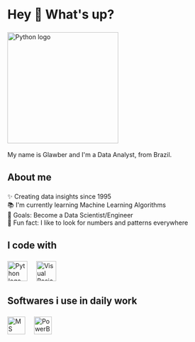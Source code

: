 <h1 align="left">Hey 👋 What's up?</h1>

###

<img src="https://i.pinimg.com/originals/c8/7a/61/c87a61d044f12c68d682fc06efd8e175.gif" height="250" alt="Python logo"  /> <img width="100" /> <br>

<p align="left">My name is Glawber and I'm a Data Analyst, from Brazil.</p>

###

<h2 align="left">About me</h2>

###

<p align="left">✨ Creating data insights since 1995<br>📚 I'm currently learning Machine Learning Algorithms<br>🎯 Goals: Become a Data Scientist/Engineer<br>🎲 Fun fact: I like to look for numbers and patterns everywhere</p>

###

<h2 align="left">I code with</h2>

###

<div align="left">
  <img src="https://cdn.jsdelivr.net/gh/devicons/devicon/icons/python/python-original.svg" height="45" alt="Python logo"  />
  <img width="12" />
  <img src="https://seeklogo.com/images/M/microsoft-visual-basic-for-applications-logo-C492418678-seeklogo.com.png" height="45" alt="Visual Basic Application logo"  />
  <img width="12" />
</div>

###

<h2 align="left">Softwares i use in daily work</h2>

###

<div align="left">
  <img src="https://logodownload.org/wp-content/uploads/2020/04/excel-logo-0.png" height="40" alt="MS Excel logo"  />
  <img width="12" />
  <img src="https://pnghq.com/wp-content/uploads/power-bi-logo-and-sign-png-high-resolution.png" height="40" alt="PowerBI logo"  />
  <img width="12" />
</div>
